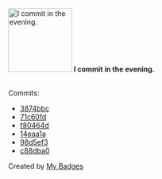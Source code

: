 <img src="https://my-badges.github.io/my-badges/evening-commits.png" alt="I commit in the evening." title="I commit in the evening." width="128">
<strong>I commit in the evening.</strong>
<br><br>

Commits:

- <a href="https://github.com/ydb-platform/ydb-js-sdk/commit/3874bbc935e4a877b98935d07b6a580ce37a8c67">3874bbc</a>
- <a href="https://github.com/ydb-platform/ydb-js-sdk/commit/71c60fd80daf6d492bb729150e3ff2203c0a6c5e">71c60fd</a>
- <a href="https://github.com/ydb-platform/ydb-js-sdk/commit/f80464d23af9b8784732b424fc8d21e5ea3c6cef">f80464d</a>
- <a href="https://github.com/ydb-platform/ydb-js-sdk/commit/14eaa1a5b0f8ca2db42615d5b7c9e360b73f78ba">14eaa1a</a>
- <a href="https://github.com/ydb-platform/ydb-js-sdk/commit/98d5ef3c5fba98908c849c0355456860cfa8d3e0">98d5ef3</a>
- <a href="https://github.com/ydb-platform/ydb-js-sdk/commit/c88dba01b2db39adb28e21922cf16a19f109f9db">c88dba0</a>


Created by <a href="https://github.com/my-badges/my-badges">My Badges</a>